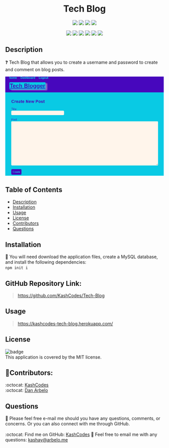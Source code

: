 <h1 align="center">Tech Blog</h1>
  
  <p align="center">
    <img src="https://img.shields.io/github/repo-size/KashCodes/Tech-Blog?style=plastic" />
    <img src="https://img.shields.io/github/languages/count/KashCodes/Tech-Blog?style=plastic" />
    <img src="https://img.shields.io/github/languages/top/KashCodes/Tech-Blog?style=plastic" />
    <img src="https://img.shields.io/github/last-commit/KashCodes/Tech-Blog?style=plastic" />
  </p>

  <p align="center">
    <img src="https://img.shields.io/badge/Javascript-yellow" />
    <img src="https://img.shields.io/badge/Express-orange" />
    <img src="https://img.shields.io/badge/-Node.js-green" />
    <img src="https://img.shields.io/badge/-MySQL-purple" />
    <img src="https://img.shields.io/badge/-ScreenCastify-red" />
    <img src="https://img.shields.io/badge/-Sequelize-purple"" />
  </p>
  
  ## Description
  ❓  Tech Blog that allows you to create a username and password to create and comment on blog posts. 

![demo](./src/demo.PNG)

## Table of Contents

- [Description](#description)
- [Installation](#installation)
- [Usage](#usage)
- [License](#license)
- [Contributors](#contributors)
- [Questions](#questions)

## Installation

🚨 You will need download the application files, create a MySQL database, and install the following dependencies:<br />
`npm init i`<br />


## GitHub Repository Link:

> https://github.com/KashCodes/Tech-Blog

## Usage

> https://kashcodes-tech-blog.herokuapp.com/

## License

![badge](https://img.shields.io/badge/license-MIT-success)
<br />
This application is covered by the MIT license.

## 👥Contributors:

:octocat: [KashCodes](https://github.com/KashCodes)<br />
:octocat: [Dan Arbelo](https://github.com/govepitr)

## Questions

🔧 Please feel free e-mail me should you have any questions, comments, or concerns. Or you can also connect with me through GitHub.<br />
<br />
:octocat: Find me on GitHub: [KashCodes](https://github.com/KashCodes)
📜 Feel free to email me with any questions: kashay@arbelo.me<br /><br />